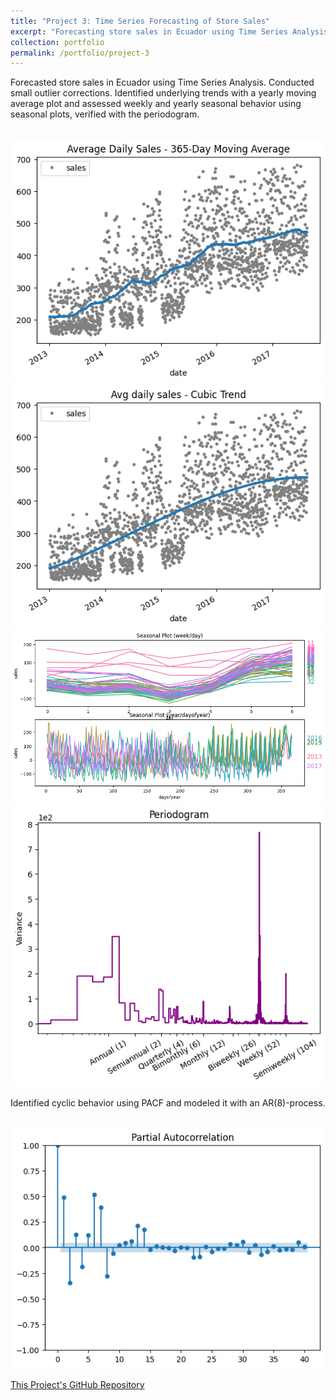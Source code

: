 ```yaml
---
title: "Project 3: Time Series Forecasting of Store Sales"
excerpt: "Forecasting store sales in Ecuador using Time Series Analysis"
collection: portfolio
permalink: /portfolio/project-3
---
```


Forecasted store sales in Ecuador using Time Series Analysis. Conducted small outlier corrections. Identified underlying trends with a yearly moving average plot and assessed weekly and yearly seasonal behavior using seasonal plots, verified with the periodogram.

<br/><img src='/Projects/TSA/Observation.png'>
<br/><img src='/Projects/TSA/MA.png'>
<br/><img src='/Projects/TSA/Correlation.png'>
<br/><img src='/Projects/TSA/Periodogramm.png'>

Identified cyclic behavior using PACF and modeled it with an AR(8)-process.

<br/><img src='/Projects/TSA/PACF.png'>

[This Project's GitHub Repository](https://github.com/lbrilh/Portfolio/tree/main/Time%20Series%20Forecasting)
